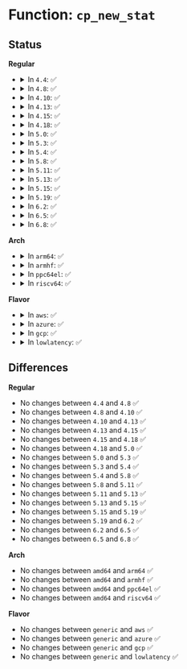 # Function: <code>cp_new_stat</code>

## Status
<b>Regular</b>
<ul>
<li>
<details>
<summary>In <code>4.4</code>: ✅</summary>

```c
int cp_new_stat(struct kstat *stat, struct stat *statbuf);
```

**Collision:** Unique Static

**Inline:** No

**Transformation:** False

**Instances:**

```
In fs/stat.c (ffffffff81211990)
Location: fs/stat.c:229
Inline: False
Direct callers:
  - fs/stat.c:SYSC_newstat
  - fs/stat.c:SYSC_newlstat
  - fs/stat.c:SYSC_newfstatat
  - fs/stat.c:SYSC_newfstat
```
**Symbols:**

```
ffffffff81211990-ffffffff81211b10: cp_new_stat (STB_LOCAL)
```
</details>
</li>
<li>
<details>
<summary>In <code>4.8</code>: ✅</summary>

```c
int cp_new_stat(struct kstat *stat, struct stat *statbuf);
```

**Collision:** Unique Static

**Inline:** No

**Transformation:** False

**Instances:**

```
In fs/stat.c (ffffffff81238440)
Location: fs/stat.c:229
Inline: False
Direct callers:
  - fs/stat.c:SYSC_newfstat
  - fs/stat.c:SYSC_newfstatat
  - fs/stat.c:SYSC_newlstat
  - fs/stat.c:SYSC_newstat
```
**Symbols:**

```
ffffffff81238440-ffffffff812385bc: cp_new_stat (STB_LOCAL)
```
</details>
</li>
<li>
<details>
<summary>In <code>4.10</code>: ✅</summary>

```c
int cp_new_stat(struct kstat *stat, struct stat *statbuf);
```

**Collision:** Unique Static

**Inline:** No

**Transformation:** False

**Instances:**

```
In fs/stat.c (ffffffff8124b100)
Location: fs/stat.c:229
Inline: False
Direct callers:
  - fs/stat.c:SYSC_newfstat
  - fs/stat.c:SYSC_newfstatat
  - fs/stat.c:SYSC_newlstat
  - fs/stat.c:SYSC_newstat
```
**Symbols:**

```
ffffffff8124b100-ffffffff8124b27c: cp_new_stat (STB_LOCAL)
```
</details>
</li>
<li>
<details>
<summary>In <code>4.13</code>: ✅</summary>

```c
int cp_new_stat(struct kstat *stat, struct stat *statbuf);
```

**Collision:** Unique Static

**Inline:** No

**Transformation:** False

**Instances:**

```
In fs/stat.c (ffffffff81256bf0)
Location: fs/stat.c:295
Inline: False
Direct callers:
  - fs/stat.c:SYSC_newfstat
  - fs/stat.c:SYSC_newfstatat
  - fs/stat.c:SYSC_newlstat
  - fs/stat.c:SYSC_newstat
```
**Symbols:**

```
ffffffff81256bf0-ffffffff81256d6f: cp_new_stat (STB_LOCAL)
```
</details>
</li>
<li>
<details>
<summary>In <code>4.15</code>: ✅</summary>

```c
int cp_new_stat(struct kstat *stat, struct stat *statbuf);
```

**Collision:** Unique Static

**Inline:** No

**Transformation:** False

**Instances:**

```
In fs/stat.c (ffffffff81278e40)
Location: fs/stat.c:296
Inline: False
Direct callers:
  - fs/stat.c:SYSC_newfstat
  - fs/stat.c:SYSC_newfstatat
  - fs/stat.c:SYSC_newlstat
  - fs/stat.c:SYSC_newstat
```
**Symbols:**

```
ffffffff81278e40-ffffffff81278fbf: cp_new_stat (STB_LOCAL)
```
</details>
</li>
<li>
<details>
<summary>In <code>4.18</code>: ✅</summary>

```c
int cp_new_stat(struct kstat *stat, struct stat *statbuf);
```

**Collision:** Unique Static

**Inline:** No

**Transformation:** False

**Instances:**

```
In fs/stat.c (ffffffff8129f820)
Location: fs/stat.c:296
Inline: False
Direct callers:
  - fs/stat.c:__do_sys_newfstat
  - fs/stat.c:__do_sys_newfstatat
  - fs/stat.c:__do_sys_newlstat
  - fs/stat.c:__do_sys_newstat
```
**Symbols:**

```
ffffffff8129f820-ffffffff8129f99f: cp_new_stat (STB_LOCAL)
```
</details>
</li>
<li>
<details>
<summary>In <code>5.0</code>: ✅</summary>

```c
int cp_new_stat(struct kstat *stat, struct stat *statbuf);
```

**Collision:** Unique Static

**Inline:** No

**Transformation:** False

**Instances:**

```
In fs/stat.c (ffffffff812b4800)
Location: fs/stat.c:298
Inline: False
Direct callers:
  - fs/stat.c:__do_sys_newfstat
  - fs/stat.c:__do_sys_newfstatat
  - fs/stat.c:__do_sys_newlstat
  - fs/stat.c:__do_sys_newstat
```
**Symbols:**

```
ffffffff812b4800-ffffffff812b497f: cp_new_stat (STB_LOCAL)
```
</details>
</li>
<li>
<details>
<summary>In <code>5.3</code>: ✅</summary>

```c
int cp_new_stat(struct kstat *stat, struct stat *statbuf);
```

**Collision:** Unique Static

**Inline:** No

**Transformation:** False

**Instances:**

```
In fs/stat.c (ffffffff812d1590)
Location: fs/stat.c:300
Inline: False
Direct callers:
  - fs/stat.c:__do_sys_newfstat
  - fs/stat.c:__do_sys_newfstatat
  - fs/stat.c:__do_sys_newlstat
  - fs/stat.c:__do_sys_newstat
```
**Symbols:**

```
ffffffff812d1590-ffffffff812d170f: cp_new_stat (STB_LOCAL)
```
</details>
</li>
<li>
<details>
<summary>In <code>5.4</code>: ✅</summary>

```c
int cp_new_stat(struct kstat *stat, struct stat *statbuf);
```

**Collision:** Unique Static

**Inline:** No

**Transformation:** False

**Instances:**

```
In fs/stat.c (ffffffff812e3120)
Location: fs/stat.c:300
Inline: False
Direct callers:
  - fs/stat.c:__do_sys_newfstat
  - fs/stat.c:__do_sys_newfstatat
  - fs/stat.c:__do_sys_newlstat
  - fs/stat.c:__do_sys_newstat
```
**Symbols:**

```
ffffffff812e3120-ffffffff812e329f: cp_new_stat (STB_LOCAL)
```
</details>
</li>
<li>
<details>
<summary>In <code>5.8</code>: ✅</summary>

```c
int cp_new_stat(struct kstat *stat, struct stat *statbuf);
```

**Collision:** Unique Static

**Inline:** No

**Transformation:** False

**Instances:**

```
In fs/stat.c (ffffffff8131a090)
Location: fs/stat.c:320
Inline: False
Direct callers:
  - fs/stat.c:__do_sys_newfstat
  - fs/stat.c:__do_sys_newfstatat
  - fs/stat.c:__do_sys_newlstat
  - fs/stat.c:__do_sys_newstat
```
**Symbols:**

```
ffffffff8131a090-ffffffff8131a20f: cp_new_stat (STB_LOCAL)
```
</details>
</li>
<li>
<details>
<summary>In <code>5.11</code>: ✅</summary>

```c
int cp_new_stat(struct kstat *stat, struct stat *statbuf);
```

**Collision:** Unique Static

**Inline:** No

**Transformation:** False

**Instances:**

```
In fs/stat.c (ffffffff81325720)
Location: fs/stat.c:308
Inline: False
Direct callers:
  - fs/stat.c:__do_sys_newfstat
  - fs/stat.c:__do_sys_newfstatat
  - fs/stat.c:__do_sys_newlstat
  - fs/stat.c:__do_sys_newstat
```
**Symbols:**

```
ffffffff81325720-ffffffff8132589f: cp_new_stat (STB_LOCAL)
```
</details>
</li>
<li>
<details>
<summary>In <code>5.13</code>: ✅</summary>

```c
int cp_new_stat(struct kstat *stat, struct stat *statbuf);
```

**Collision:** Unique Static

**Inline:** No

**Transformation:** False

**Instances:**

```
In fs/stat.c (ffffffff8132b860)
Location: fs/stat.c:326
Inline: False
Direct callers:
  - fs/stat.c:__do_sys_newfstat
  - fs/stat.c:__do_sys_newfstatat
  - fs/stat.c:__do_sys_newlstat
  - fs/stat.c:__do_sys_newstat
```
**Symbols:**

```
ffffffff8132b860-ffffffff8132b9dc: cp_new_stat (STB_LOCAL)
```
</details>
</li>
<li>
<details>
<summary>In <code>5.15</code>: ✅</summary>

```c
int cp_new_stat(struct kstat *stat, struct stat *statbuf);
```

**Collision:** Unique Static

**Inline:** No

**Transformation:** False

**Instances:**

```
In fs/stat.c (ffffffff81378fd0)
Location: fs/stat.c:344
Inline: False
Direct callers:
  - fs/stat.c:__do_sys_newfstat
  - fs/stat.c:__do_sys_newfstatat
  - fs/stat.c:__do_sys_newlstat
  - fs/stat.c:__do_sys_newstat
```
**Symbols:**

```
ffffffff81378fd0-ffffffff8137914c: cp_new_stat (STB_LOCAL)
```
</details>
</li>
<li>
<details>
<summary>In <code>5.19</code>: ✅</summary>

```c
int cp_new_stat(struct kstat *stat, struct stat *statbuf);
```

**Collision:** Unique Static

**Inline:** No

**Transformation:** False

**Instances:**

```
In fs/stat.c (ffffffff813f8470)
Location: fs/stat.c:355
Inline: False
Direct callers:
  - fs/stat.c:__do_sys_newfstat
  - fs/stat.c:__do_sys_newfstatat
  - fs/stat.c:__do_sys_newlstat
  - fs/stat.c:__do_sys_newstat
```
**Symbols:**

```
ffffffff813f8470-ffffffff813f85ee: cp_new_stat (STB_LOCAL)
```
</details>
</li>
<li>
<details>
<summary>In <code>6.2</code>: ✅</summary>

```c
int cp_new_stat(struct kstat *stat, struct stat *statbuf);
```

**Collision:** Unique Static

**Inline:** No

**Transformation:** False

**Instances:**

```
In fs/stat.c (ffffffff814819b0)
Location: fs/stat.c:370
Inline: False
Direct callers:
  - fs/stat.c:__do_sys_newfstat
  - fs/stat.c:__do_sys_newfstatat
  - fs/stat.c:__do_sys_newlstat
  - fs/stat.c:__do_sys_newstat
```
**Symbols:**

```
ffffffff814819b0-ffffffff81481b2e: cp_new_stat (STB_LOCAL)
```
</details>
</li>
<li>
<details>
<summary>In <code>6.5</code>: ✅</summary>

```c
int cp_new_stat(struct kstat *stat, struct stat *statbuf);
```

**Collision:** Unique Static

**Inline:** No

**Transformation:** False

**Instances:**

```
In fs/stat.c (ffffffff814b65b0)
Location: fs/stat.c:376
Inline: False
Direct callers:
  - fs/stat.c:__do_sys_newfstat
  - fs/stat.c:__do_sys_newfstatat
  - fs/stat.c:__do_sys_newlstat
  - fs/stat.c:__do_sys_newstat
```
**Symbols:**

```
ffffffff814b65b0-ffffffff814b672e: cp_new_stat (STB_LOCAL)
```
</details>
</li>
<li>
<details>
<summary>In <code>6.8</code>: ✅</summary>

```c
int cp_new_stat(struct kstat *stat, struct stat *statbuf);
```

**Collision:** Unique Static

**Inline:** No

**Transformation:** False

**Instances:**

```
In fs/stat.c (ffffffff814e88e0)
Location: fs/stat.c:398
Inline: False
Direct callers:
  - fs/stat.c:__do_sys_newfstat
  - fs/stat.c:__do_sys_newfstatat
  - fs/stat.c:__do_sys_newlstat
  - fs/stat.c:__do_sys_newstat
```
**Symbols:**

```
ffffffff814e88e0-ffffffff814e8a5e: cp_new_stat (STB_LOCAL)
```
</details>
</li>
</ul>
<b>Arch</b>
<ul>
<li>
<details>
<summary>In <code>arm64</code>: ✅</summary>

```c
int cp_new_stat(struct kstat *stat, struct stat *statbuf);
```

**Collision:** Unique Static

**Inline:** No

**Transformation:** False

**Instances:**

```
In fs/stat.c (ffff80001038b098)
Location: fs/stat.c:300
Inline: False
Direct callers:
  - fs/stat.c:__do_sys_newfstat
  - fs/stat.c:__do_sys_newfstatat
  - fs/stat.c:__do_sys_newlstat
  - fs/stat.c:__do_sys_newstat
```
**Symbols:**

```
ffff80001038b098-ffff80001038b214: cp_new_stat (STB_LOCAL)
```
</details>
</li>
<li>
<details>
<summary>In <code>armhf</code>: ✅</summary>

```c
int cp_new_stat(struct kstat *stat, struct stat *statbuf);
```

**Collision:** Unique Static

**Inline:** No

**Transformation:** False

**Instances:**

```
In fs/stat.c (c05728fc)
Location: fs/stat.c:300
Inline: False
Direct callers:
  - fs/stat.c:__do_sys_newfstat
  - fs/stat.c:__do_sys_newlstat
  - fs/stat.c:__do_sys_newstat
```
**Symbols:**

```
c05728fc-c0572b78: cp_new_stat (STB_LOCAL)
```
</details>
</li>
<li>
<details>
<summary>In <code>ppc64el</code>: ✅</summary>

```c
int cp_new_stat(struct kstat *stat, struct stat *statbuf);
```

**Collision:** Unique Static

**Inline:** No

**Transformation:** False

**Instances:**

```
In fs/stat.c (c000000000481b90)
Location: fs/stat.c:300
Inline: False
Direct callers:
  - fs/stat.c:__do_sys_newfstat
  - fs/stat.c:__do_sys_newfstatat
  - fs/stat.c:__do_sys_newlstat
  - fs/stat.c:__do_sys_newstat
```
**Symbols:**

```
c000000000481b90-c000000000481d20: cp_new_stat (STB_LOCAL)
```
</details>
</li>
<li>
<details>
<summary>In <code>riscv64</code>: ✅</summary>

```c
int cp_new_stat(struct kstat *stat, struct stat *statbuf);
```

**Collision:** Unique Static

**Inline:** No

**Transformation:** False

**Instances:**

```
In fs/stat.c (ffffffe00025c6dc)
Location: fs/stat.c:300
Inline: False
Direct callers:
  - fs/stat.c:__do_sys_newfstat
  - fs/stat.c:__do_sys_newfstatat
  - fs/stat.c:__do_sys_newlstat
  - fs/stat.c:__do_sys_newstat
```
**Symbols:**

```
ffffffe00025c6dc-ffffffe00025c822: cp_new_stat (STB_LOCAL)
```
</details>
</li>
</ul>
<b>Flavor</b>
<ul>
<li>
<details>
<summary>In <code>aws</code>: ✅</summary>

```c
int cp_new_stat(struct kstat *stat, struct stat *statbuf);
```

**Collision:** Unique Static

**Inline:** No

**Transformation:** False

**Instances:**

```
In fs/stat.c (ffffffff812db700)
Location: fs/stat.c:300
Inline: False
Direct callers:
  - fs/stat.c:__do_sys_newfstat
  - fs/stat.c:__do_sys_newfstatat
  - fs/stat.c:__do_sys_newlstat
  - fs/stat.c:__do_sys_newstat
```
**Symbols:**

```
ffffffff812db700-ffffffff812db87f: cp_new_stat (STB_LOCAL)
```
</details>
</li>
<li>
<details>
<summary>In <code>azure</code>: ✅</summary>

```c
int cp_new_stat(struct kstat *stat, struct stat *statbuf);
```

**Collision:** Unique Static

**Inline:** No

**Transformation:** False

**Instances:**

```
In fs/stat.c (ffffffff812cc380)
Location: fs/stat.c:300
Inline: False
Direct callers:
  - fs/stat.c:__do_sys_newfstat
  - fs/stat.c:__do_sys_newfstatat
  - fs/stat.c:__do_sys_newlstat
  - fs/stat.c:__do_sys_newstat
```
**Symbols:**

```
ffffffff812cc380-ffffffff812cc4ff: cp_new_stat (STB_LOCAL)
```
</details>
</li>
<li>
<details>
<summary>In <code>gcp</code>: ✅</summary>

```c
int cp_new_stat(struct kstat *stat, struct stat *statbuf);
```

**Collision:** Unique Static

**Inline:** No

**Transformation:** False

**Instances:**

```
In fs/stat.c (ffffffff812d9510)
Location: fs/stat.c:300
Inline: False
Direct callers:
  - fs/stat.c:__do_sys_newfstat
  - fs/stat.c:__do_sys_newfstatat
  - fs/stat.c:__do_sys_newlstat
  - fs/stat.c:__do_sys_newstat
```
**Symbols:**

```
ffffffff812d9510-ffffffff812d968f: cp_new_stat (STB_LOCAL)
```
</details>
</li>
<li>
<details>
<summary>In <code>lowlatency</code>: ✅</summary>

```c
int cp_new_stat(struct kstat *stat, struct stat *statbuf);
```

**Collision:** Unique Static

**Inline:** No

**Transformation:** False

**Instances:**

```
In fs/stat.c (ffffffff812ea420)
Location: fs/stat.c:300
Inline: False
Direct callers:
  - fs/stat.c:__do_sys_newfstat
  - fs/stat.c:__do_sys_newfstatat
  - fs/stat.c:__do_sys_newlstat
  - fs/stat.c:__do_sys_newstat
```
**Symbols:**

```
ffffffff812ea420-ffffffff812ea59f: cp_new_stat (STB_LOCAL)
```
</details>
</li>
</ul>

## Differences
<b>Regular</b>
<ul>
<li>
No changes between <code>4.4</code> and <code>4.8</code> ✅
</li>
<li>
No changes between <code>4.8</code> and <code>4.10</code> ✅
</li>
<li>
No changes between <code>4.10</code> and <code>4.13</code> ✅
</li>
<li>
No changes between <code>4.13</code> and <code>4.15</code> ✅
</li>
<li>
No changes between <code>4.15</code> and <code>4.18</code> ✅
</li>
<li>
No changes between <code>4.18</code> and <code>5.0</code> ✅
</li>
<li>
No changes between <code>5.0</code> and <code>5.3</code> ✅
</li>
<li>
No changes between <code>5.3</code> and <code>5.4</code> ✅
</li>
<li>
No changes between <code>5.4</code> and <code>5.8</code> ✅
</li>
<li>
No changes between <code>5.8</code> and <code>5.11</code> ✅
</li>
<li>
No changes between <code>5.11</code> and <code>5.13</code> ✅
</li>
<li>
No changes between <code>5.13</code> and <code>5.15</code> ✅
</li>
<li>
No changes between <code>5.15</code> and <code>5.19</code> ✅
</li>
<li>
No changes between <code>5.19</code> and <code>6.2</code> ✅
</li>
<li>
No changes between <code>6.2</code> and <code>6.5</code> ✅
</li>
<li>
No changes between <code>6.5</code> and <code>6.8</code> ✅
</li>
</ul>
<b>Arch</b>
<ul>
<li>
No changes between <code>amd64</code> and <code>arm64</code> ✅
</li>
<li>
No changes between <code>amd64</code> and <code>armhf</code> ✅
</li>
<li>
No changes between <code>amd64</code> and <code>ppc64el</code> ✅
</li>
<li>
No changes between <code>amd64</code> and <code>riscv64</code> ✅
</li>
</ul>
<b>Flavor</b>
<ul>
<li>
No changes between <code>generic</code> and <code>aws</code> ✅
</li>
<li>
No changes between <code>generic</code> and <code>azure</code> ✅
</li>
<li>
No changes between <code>generic</code> and <code>gcp</code> ✅
</li>
<li>
No changes between <code>generic</code> and <code>lowlatency</code> ✅
</li>
</ul>

